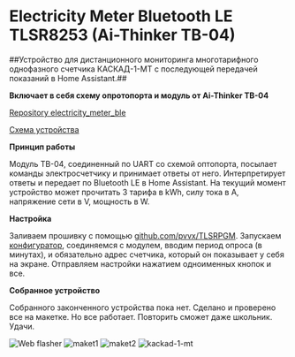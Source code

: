 # Electricity Meter Bluetooth LE TLSR8253 (Ai-Thinker TB-04)

##Устройство для дистанционного мониторинга многотарифного однофазного счетчика КАСКАД-1-МТ с последующей передачей показаний в Home Assistant.##

**Включает в себя схему опротопорта и модуль от Ai-Thinker TB-04**

[Repository electricity_meter_ble](https://github.com/slacky1965/electricity_meter_ble)

[Схема устройства](https://raw.githubusercontent.com/slacky1965/electricity_meter_ble/main/doc/Schematic_Electricity_meter.jpg)

**Принцип работы**

Модуль TB-04, соединенный по UART со схемой оптопорта, посылает команды электросчетчику и принимает ответы от него. Интерпретирует ответы и передает по Bluetooth LE в Home Assistant. На текущий момент устройство может прочитать 3 тарифа в kWh, силу тока в A, напряжение сети в V, мощность в W.

**Настройка**

Заливаем прошивку с помощью [github.com/pvvx/TLSRPGM](https://github.com/pvvx/TLSRPGM). Запускаем [конфигуратор](https://slacky1965.github.io/ble_utils/KACKAD-1-MT-Config.html), соединяемся с модулем, вводим период опроса (в минутах), и обязательно адрес счетчика, который он показывает у себя на экране. Отправляем настройки нажатием одноименных кнопок и все.

**Собранное устройство**

Собранного законченного устройства пока нет. Сделано и проверено все на макетке. Но все работает. Повторить сможет даже школьник. Удачи.

<img src="https://raw.githubusercontent.com/slacky1965/electricity_meter_ble/main/doc/images/config_html.jpg" alt="Web flasher"/>

<img src="https://raw.githubusercontent.com/slacky1965/electricity_meter_ble/main/doc/images/optoport_maket.jpg" alt="maket1"/>

<img src="https://raw.githubusercontent.com/slacky1965/electricity_meter_ble/main/doc/images/optoport_TB4kit.jpg" alt="maket2"/>

<img src="https://raw.githubusercontent.com/slacky1965/electricity_meter_ble/main/doc/images/kaskad-1-mt.jpg" alt="kackad-1-mt"/>

